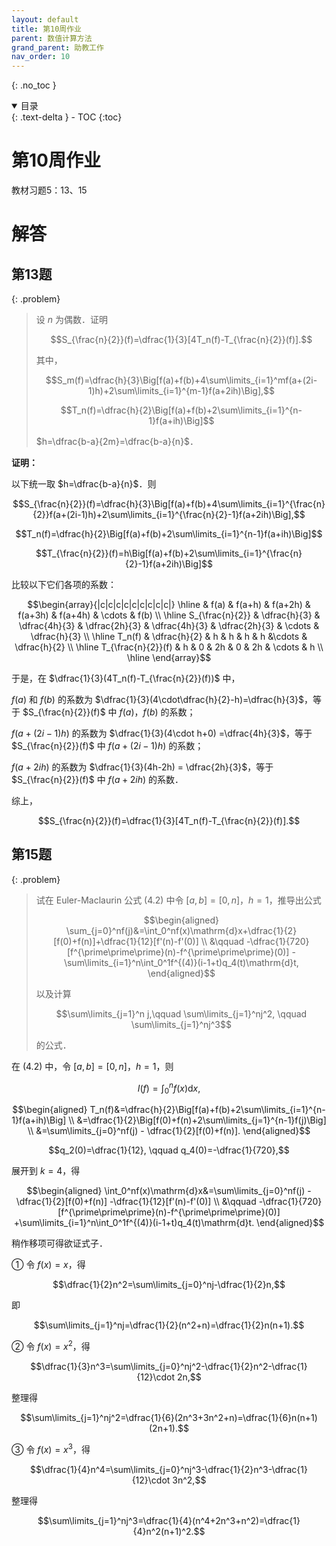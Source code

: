 ```yaml
---
layout: default
title: 第10周作业
parent: 数值计算方法
grand_parent: 助教工作
nav_order: 10
---
```


{: .no_toc }

<details open markdown="block">
  <summary>
    目录
  </summary>
  {: .text-delta }
- TOC
{:toc}
</details>

# 第10周作业

教材习题5：13、15

# 解答

## 第13题

{: .problem}
> 设 $n$ 为偶数．证明
>
> $$S_{\frac{n}{2}}(f)=\dfrac{1}{3}[4T_n(f)-T_{\frac{n}{2}}(f)].$$
>
> 其中，
>
> $$S_m(f)=\dfrac{h}{3}\Big[f(a)+f(b)+4\sum\limits_{i=1}^mf(a+(2i-1)h)+2\sum\limits_{i=1}^{m-1}f(a+2ih)\Big],$$
>
> $$T_n(f)=\dfrac{h}{2}\Big[f(a)+f(b)+2\sum\limits_{i=1}^{n-1}f(a+ih)\Big]$$
>
> $h=\dfrac{b-a}{2m}=\dfrac{b-a}{n}$．

**证明：** 

以下统一取 $h=\dfrac{b-a}{n}$．则

$$S_{\frac{n}{2}}(f)=\dfrac{h}{3}\Big[f(a)+f(b)+4\sum\limits_{i=1}^{\frac{n}{2}}f(a+(2i-1)h)+2\sum\limits_{i=1}^{\frac{n}{2}-1}f(a+2ih)\Big],$$

$$T_n(f)=\dfrac{h}{2}\Big[f(a)+f(b)+2\sum\limits_{i=1}^{n-1}f(a+ih)\Big]$$

$$T_{\frac{n}{2}}(f)=h\Big[f(a)+f(b)+2\sum\limits_{i=1}^{\frac{n}{2}-1}f(a+2ih)\Big]$$

比较以下它们各项的系数：

$$\begin{array}{|c|c|c|c|c|c|c|c|c|}
\hline  & f(a) & f(a+h) & f(a+2h) & f(a+3h) & f(a+4h) &  \cdots &  f(b) \\
\hline S_{\frac{n}{2}} & \dfrac{h}{3} & \dfrac{4h}{3} & \dfrac{2h}{3} & \dfrac{4h}{3} & \dfrac{2h}{3} & \cdots & \dfrac{h}{3} \\
\hline T_n(f)            & \dfrac{h}{2} & h & h & h & h &\cdots & \dfrac{h}{2} \\
\hline T_{\frac{n}{2}}(f) & h & 0 & 2h & 0 & 2h & \cdots & h \\ \hline
\end{array}$$

于是，在 $\dfrac{1}{3}(4T_n(f)-T_{\frac{n}{2}}(f))$ 中，

$f(a)$ 和 $f(b)$ 的系数为 $\dfrac{1}{3}(4\cdot\dfrac{h}{2}-h)=\dfrac{h}{3}$，等于 $S_{\frac{n}{2}}(f)$ 中 $f(a)$，$f(b)$ 的系数；

$f(a+(2i-1)h)$ 的系数为 $\dfrac{1}{3}(4\cdot h+0) =\dfrac{4h}{3}$，等于 $S_{\frac{n}{2}}(f)$ 中 $f(a+(2i-1)h)$ 的系数；

$f(a+2ih)$ 的系数为 $\dfrac{1}{3}(4h-2h) = \dfrac{2h}{3}$，等于 $S_{\frac{n}{2}}(f)$ 中 $f(a+2ih)$ 的系数．

综上，

$$S_{\frac{n}{2}}(f)=\dfrac{1}{3}[4T_n(f)-T_{\frac{n}{2}}(f)].$$

## 第15题

{: .problem}
> 试在 Euler-Maclaurin 公式 (4.2) 中令 $[a,b]=[0,n]$，$h=1$，推导出公式
>
> $$\begin{aligned}
\sum_{j=0}^nf(j)&=\int_0^nf(x)\mathrm{d}x+\dfrac{1}{2}[f(0)+f(n)]+\dfrac{1}{12}[f'(n)-f'(0)] \\
&\qquad -\dfrac{1}{720}[f^{\prime\prime\prime}(n)-f^{\prime\prime\prime}(0)]
-\sum\limits_{i=1}^n\int_0^1f^{(4)}(i-1+t)q_4(t)\mathrm{d}t,
\end{aligned}$$
>
> 以及计算 
>
> $$\sum\limits_{j=1}^n j,\qquad \sum\limits_{j=1}^nj^2, \qquad \sum\limits_{j=1}^nj^3$$
>
> 的公式．

在 (4.2) 中，令 $[a,b]=[0,n]$，$h=1$，则

$$I(f)=\int_0^nf(x)\mathrm{d}x,$$

$$\begin{aligned}
T_n(f)&=\dfrac{h}{2}\Big[f(a)+f(b)+2\sum\limits_{i=1}^{n-1}f(a+ih)\Big] \\
&=\dfrac{1}{2}\Big[f(0)+f(n)+2\sum\limits_{j=1}^{n-1}f(j)\Big] \\
&=\sum\limits_{j=0}^nf(j) - \dfrac{1}{2}[f(0)+f(n)].
\end{aligned}$$

$$q_2(0)=\dfrac{1}{12}, \qquad q_4(0)=-\dfrac{1}{720},$$

展开到 $k=4$，得

$$\begin{aligned}
\int_0^nf(x)\mathrm{d}x&=\sum\limits_{j=0}^nf(j) - \dfrac{1}{2}[f(0)+f(n)]
-\dfrac{1}{12}[f'(n)-f'(0)]   \\
&\qquad -\dfrac{1}{720}[f^{\prime\prime\prime}(n)-f^{\prime\prime\prime}(0)]
+\sum\limits_{i=1}^n\int_0^1f^{(4)}(i-1+t)q_4(t)\mathrm{d}t.
\end{aligned}$$

稍作移项可得欲证式子．

① 令 $f(x)=x$，得

$$\dfrac{1}{2}n^2=\sum\limits_{j=0}^nj-\dfrac{1}{2}n,$$

即

$$\sum\limits_{j=1}^nj=\dfrac{1}{2}(n^2+n)=\dfrac{1}{2}n(n+1).$$

② 令 $f(x)=x^2$，得

$$\dfrac{1}{3}n^3=\sum\limits_{j=0}^nj^2-\dfrac{1}{2}n^2-\dfrac{1}{12}\cdot 2n,$$

整理得

$$\sum\limits_{j=1}^nj^2=\dfrac{1}{6}(2n^3+3n^2+n)=\dfrac{1}{6}n(n+1)(2n+1).$$

③ 令 $f(x)=x^3$，得

$$\dfrac{1}{4}n^4=\sum\limits_{j=0}^nj^3-\dfrac{1}{2}n^3-\dfrac{1}{12}\cdot 3n^2,$$

整理得

$$\sum\limits_{j=1}^nj^3=\dfrac{1}{4}(n^4+2n^3+n^2)=\dfrac{1}{4}n^2(n+1)^2.$$


